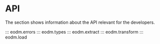 # API

The section shows information about the API relevant for the developers.

::: eodm.errors
::: eodm.types
::: eodm.extract
::: eodm.transform
::: eodm.load
